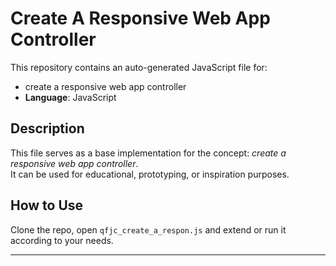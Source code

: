 # Create A Responsive Web App Controller

This repository contains an auto-generated JavaScript file for:

- create a responsive web app controller
- **Language**: JavaScript

## Description

This file serves as a base implementation for the concept: *create a responsive web app controller*.  
It can be used for educational, prototyping, or inspiration purposes.

## How to Use

Clone the repo, open `qfjc_create_a_respon.js` and extend or run it according to your needs.

---


